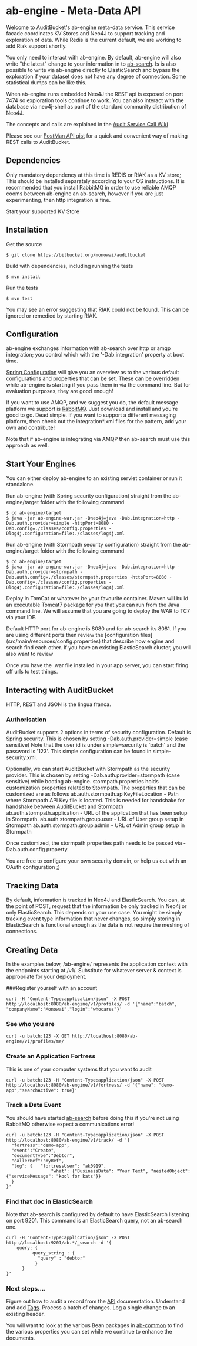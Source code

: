 ab-engine  - Meta-Data API
===========
Welcome to AuditBucket's ab-engine meta-data service. This service facade coordinates KV Stores and Neo4J to support tracking and exploration of data. While Redis is the current default, we are working to add Riak support shortly.

You only need to interact with ab-engine. By default, ab-engine will also write "the latest" change to your information in to [ab-search](../ab-search). Is is also possible to write via ab-engine directly to ElasticSearch and bypass the exploration if your dataset does not have any degree of connection. Some statistical dumps can be like this.

When ab-engine runs embedded Neo4J the REST api is exposed on port 7474 so exploration tools continue to work. You can also interact with the database via neo4j-shell as part of the standard community distribution of Neo4J. 

The concepts and calls are explained in the [Audit Service Call Wiki](https://github.com/monowai/auditbucket/wiki/Audit-Service-Calls)

Please see our [PostMan API gist](https://gist.github.com/monowai/8077021)  for a quick and convenient way of making REST calls to AuditBucket.

## Dependencies
Only mandatory dependency at this time is REDIS or RIAK as a KV store; This should be installed separately according to your OS instructions. It is recommended that you install RabbitMQ in order to use reliable AMQP cooms between ab-engine an ab-search, however if you are just experimenting, then http integration is fine.

Start your supported KV Store

## Installation
Get the source
```
$ git clone https://bitbucket.org/monowai/auditbucket
```

Build with dependencies, including running the tests
```
$ mvn install
```

Run the tests
```
$ mvn test
```

You may see an error suggesting that RIAK could not be found. This can be ignored or remedied by starting RIAK.

## Configuration
ab-engine exchanges information with ab-search over http or amqp integration; you control which with the '-Dab.integration' property at boot time.

[Spring Configuration](src/main/webapp/WEB-INF/spring) will give you an overview as to the various default configurations and properties that can be set. These can be overridden while ab-engine is starting if you pass them in via the command line. But for evaluation purposes, they are good enough!

If you want to use AMQP, and we suggest you do, the default message platform we support is [RabbitMQ](http://www.rabbitmq.com/). Just download and install and you're good to go. Dead simple. If you want to support a different messaging platform, then check out the integration*.xml files for the pattern, add your own and contribute!

Note that if ab-engine is integrating via AMQP then ab-search must use this approach as well.

## Start Your Engines
You can either deploy ab-engine to an existing servlet container or run it standalone.

Run ab-engine (with Spring security configuration) straight from the ab-engine/target folder with the following command
```
$ cd ab-engine/target
$ java -jar ab-engine-war.jar -Dneo4j=java -Dab.integration=http -Dab.auth.provider=simple -httpPort=8080 -Dab.config=./classes/config.properties -Dlog4j.configuration=file:./classes/log4j.xml
```

Run ab-engine (with Stormpath security configuration) straight from the ab-engine/target folder with the following command
```
$ cd ab-engine/target
$ java -jar ab-engine-war.jar -Dneo4j=java -Dab.integration=http -Dab.auth.provider=stormpath -Dab.auth.config=./classes/stormpath.properties -httpPort=8080 -Dab.config=./classes/config.properties -Dlog4j.configuration=file:./classes/log4j.xml
```

Deploy in TomCat or whatever be your favourite container. Maven will build an executable Tomcat7 package for you that you can run from the Java command line. We will assume that you are going to deploy the WAR to TC7 via your IDE.

Default HTTP port for ab-engine is 8080 and for ab-search its 8081. If you are using different ports then review the [configuration files] (src/main/resources/config.properties) that describe how engine and search find each other. If you have an existing ElasticSearch cluster, you will also want to review 

Once you have the .war file installed in your app server, you can start firing off urls to test things.

## Interacting with AuditBucket
HTTP, REST and JSON is the lingua franca.

### Authorisation
AuditBucket supports 2 options in terms of security configuration.
Default is Spring security. This is chosen by setting -Dab.auth.provider=simple (case sensitive) 
Note that the user id is under simple=security is 'batch' and the password is '123'. This simple configuration can be found in simple-security.xml.

Optionally, we can start AuditBucket with Stormpath as the security provider.
This is chosen by setting -Dab.auth.provider=stormpath (case sensitive) while booting ab-engine. stormpath.properties holds customization properties related to Stormpath. The properties that can be customized are as follows
ab.auth.stormpath.apiKeyFileLocation - Path where Stormpath API Key file is located. This is needed for handshake for handshake between AuditBucket and Stormpath
ab.auth.stormpath.application - URL of the application that has been setup in Stormpath.
ab.auth.stormpath.group.user - URL of User group setup in Stormpath
ab.auth.stormpath.group.admin - URL of Admin group setup in Stormpath

Once customized, the stormpath.properties path needs to be passed via -Dab.auth.config property.

You are free to configure your own security domain, or help us out with an OAuth configuration ;)

## Tracking Data
By default, information is tracked in Neo4J and ElasticSearch. You can, at the point of POST, request that the information be only tracked in Neo4j or only ElasticSearch. This depends on your use case. You might be simply tracking event type information that never changes, so simply storing in ElasticSearch is functional enough as the data is not require the meshing of connections.

## Creating Data
In the examples below, /ab-engine/ represents the application context with the endpoints starting at /v1/. Substitute for whatever server & context is appropriate for your deployment.

###Register yourself with an account
```
curl -H "Content-Type:application/json" -X POST http://localhost:8080/ab-engine/v1/profiles/ -d '{"name":"batch", "companyName":"Monowai","login":"whocares"}'
```
### See who you are
```
curl -u batch:123 -X GET http://localhost:8080/ab-engine/v1/profiles/me/
```
### Create an Application Fortress
This is one of your computer systems that you want to audit
```
curl -u batch:123 -H "Content-Type:application/json" -X POST http://localhost:8080/ab-engine/v1/fortress/ -d '{"name": "demo-app","searchActive": true}'
```
### Track a Data Event
You should have started [ab-search](../ab-search) before doing this if you're not using RabbitMQ otherwise expect a communications error!
```
curl -u batch:123 -H "Content-Type:application/json" -X POST http://localhost:8080/ab-engine/v1/track/ -d '{
  "fortress":"demo-app", 
  "event":"Create",
  "documentType":"Debtor",
  "callerRef":"myRef",
  "log": {   "fortressUser": "ak0919",
           		 "what": {"BusinessData": "Your Text", "nestedObject": {"serviceMessage": "kool for kats"}}
  }
}'
```
### Find that doc in ElasticSearch
Note that ab-search is configured by default to have ElasticSearch listening on port 9201. This command is an ElasticSearch query, not an ab-search one.

```
curl -H "Content-Type:application/json" -X POST http://localhost:9201/ab.*/_search -d '{
    query: {
          query_string : {
            "query" : "debtor"
           }
      }
}'
````

### Next steps....
Figure out how to audit a record from the [API](http://www.monowai.com/wiki/pages/viewpage.action?pageId=13172790) documentation. Understand and add [Tags](http://www.monowai.com/wiki/pages/viewpage.action?pageId=13172831). Process a batch of changes. Log a single change to an existing header.

You will want to look at the various Bean packages in [ab-common](https://bitbucket.org/monowai/auditbucket/src/abdb12458b5537567546aa2ba6ffe01bc83cc521/ab-common/?at=develop) to find the various properties you can set while we continue to enhance the documents.

